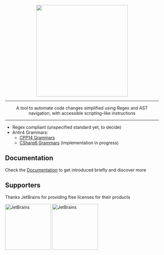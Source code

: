 <!-- LINKS -->
[codeshaper-docs]: https://oridevteam.github.io/CodeShaperDocs/

<!-- TODO: Move assets from the c# repository to docs and link image this image URL to there>
<p align="center">
<img src="https://github.com/OriDevTeam/CodeShaperSharp/blob/main/Assets/logo/CodeShaper-logos_transparent_cut.png" width="300"/>
</p>
-->

<p align="center">
<img src="https://raw.githubusercontent.com/OriDevTeam/CodeShaperDocs/main/_static/img/logos/codeshaper/logo-slogan.png
" width="300"/>
</p>


____

<p align="center">
A tool to automate code changes simplified using Regex and AST navigation, with accessible scripting-like instructions
</p>

____

- Regex compliant (unspecified standard yet, to decide)
- Antlr4 Grammars:
  - [CPP14 Grammars](https://github.com/antlr/grammars-v4/tree/master/cpp)
  - [CSharp6 Grammars](https://github.com/antlr/grammars-v4/tree/master/csharp) (implementation in progress)

## Documentation
Check the [Documentation][codeshaper-docs]
to get introduced briefly and discover more


## Supporters
Thanks JetBrains for providing free licenses for their products

[<img src="https://resources.jetbrains.com/storage/products/company/brand/logos/jb_beam.png" alt="JetBrains" width=150>](https://www.jetbrains.com/?from=CodeShaper)
[<img src="https://resources.jetbrains.com/storage/products/company/brand/logos/CLion.png" alt="JetBrains" width=150>](https://www.jetbrains.com/?from=CodeShaper)

